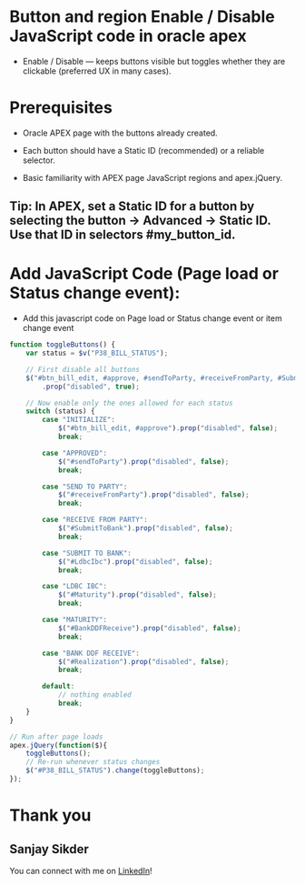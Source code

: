 
# Button and region Enable / Disable JavaScript code in oracle apex

- Enable / Disable — keeps buttons visible but toggles whether they are clickable (preferred UX in many cases).

# Prerequisites

- Oracle APEX page with the buttons already created.

- Each button should have a Static ID (recommended) or a reliable selector.

- Basic familiarity with APEX page JavaScript regions and apex.jQuery.

## Tip: In APEX, set a Static ID for a button by selecting the button → Advanced → Static ID. Use that ID in selectors #my_button_id.



# Add JavaScript Code (Page load or Status change event):

- Add this javascript code on Page load or Status change event or item change event


```javascript code
function toggleButtons() {
    var status = $v("P38_BILL_STATUS");

    // First disable all buttons
    $("#btn_bill_edit, #approve, #sendToParty, #receiveFromParty, #SubmitToBank, #LdbcIbc, #Maturity, #BankDDFReceive, #Realization")
        .prop("disabled", true);

    // Now enable only the ones allowed for each status
    switch (status) {
        case "INITIALIZE":
            $("#btn_bill_edit, #approve").prop("disabled", false);
            break;

        case "APPROVED":
            $("#sendToParty").prop("disabled", false);
            break;

        case "SEND TO PARTY":
            $("#receiveFromParty").prop("disabled", false);
            break;

        case "RECEIVE FROM PARTY":
            $("#SubmitToBank").prop("disabled", false);
            break;

        case "SUBMIT TO BANK":
            $("#LdbcIbc").prop("disabled", false);
            break;

        case "LDBC IBC":
            $("#Maturity").prop("disabled", false);
            break;

        case "MATURITY":
            $("#BankDDFReceive").prop("disabled", false);
            break;

        case "BANK DDF RECEIVE":
            $("#Realization").prop("disabled", false);
            break;

        default:
            // nothing enabled
            break;
    }
}

// Run after page loads
apex.jQuery(function($){
    toggleButtons();
    // Re-run whenever status changes
    $("#P38_BILL_STATUS").change(toggleButtons);
});


```

 # Thank you
 ## Sanjay Sikder

 You can connect with me on [LinkedIn](https://www.linkedin.com/in/sanjay-sikder/)!
